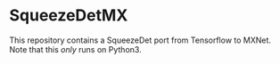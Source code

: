# SqueezeDetMX

This repository contains a SqueezeDet port from Tensorflow to MXNet. Note that this *only* runs on Python3.
